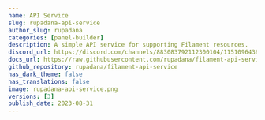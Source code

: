 ```yaml
---
name: API Service
slug: rupadana-api-service
author_slug: rupadana
categories: [panel-builder]
description: A simple API service for supporting Filament resources.
discord_url: https://discord.com/channels/883083792112300104/1151096438336536576
docs_url: https://raw.githubusercontent.com/rupadana/filament-api-service/main/README.md
github_repository: rupadana/filament-api-service
has_dark_theme: false
has_translations: false
image: rupadana-api-service.png
versions: [3]
publish_date: 2023-08-31
---
```

